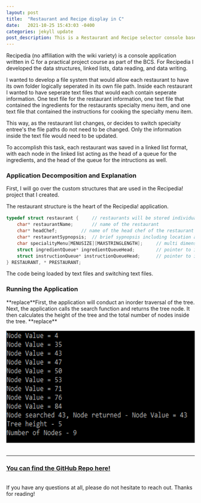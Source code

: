 ```yaml
---
layout: post
title:  "Restaurant and Recipe display in C"
date:   2021-10-25 15:43:03 -0400
categories: jekyll update
post_description: This is a Restaurant and Recipe selector console based application. This application is written in C.
---
```

Recipedia (no affiliation with the wiki variety) is a console application written in C for a practical project course as part of the BCS. For Recipedia I developed the data structures, linked lists, data reading, and data writing.

I wanted to develop a file system that would allow each restaurant to have its own folder logically seperated in its own file path. Inside each restaurant I wanted to have seperate text files that would each contain seperate information. One text file for the restaurant information, one text file that contained the ingredients for the restaurants specialty menu item, and one text file that contained the instructions for cooking the specialty menu item. 

This way, as the restaurant list changes, or decides to switch specialty entree's the file paths do not need to be changed. Only the information inside the text file would need to be updated.

To accomplish this task, each restaurant was saved in a linked list format, with each node in the linked list acting as the head of a queue for the ingredients, and the head of the queue for the intructions as well.

<h3>Application Decomposition and Explanation</h3>
First, I will go over the custom structures that are used in the Recipedia! project that I created.

The restaurant structure is the heart of the Recipedia! application.
~~~c++
typedef struct restaurant {		// restaurants will be stored individually in a linked list, with pointers to head of linked lists ingredients and instructions
	char* restaurantName;		// name of the restaurant
	char* headChef;			// name of the head chef of the restaurant
	char* restaurantSypnopsis;	// brief sypnopsis including location and awards, maybe famous people who have dined there - basically fun facts
	char specialityMenu[MENUSIZE][MAXSTRINGLENGTH];		// multi dimensional array for 3 specialty items (char array for each)
	struct ingredientQueue* ingredientQueueHead;		// pointer to ingredient linked list
	struct instructionQueue* instructionQueueHead;		// pointer to instruction linked list
} RESTAURANT, * PRESTAURANT;
~~~

The code being loaded by text files and switching text files.

<h3>Running the Application</h3>
**replace**First, the application will conduct an inorder traversal of the tree. Next, the application calls the search function and returns the tree node. It then calculates the height of the tree and the total number of nodes inside the tree.
**replace**
<br><br>
<img src="/assets/img/programs/bst.png" height="300px">
<br><br>
<hr>

<h3><a href="https://github.com/Jacobpbrooker/binary_tree">You can find the GitHub Repo here!</a></h3>
<br>
If you have any questions at all, please do not hesitate to reach out. Thanks for reading!
